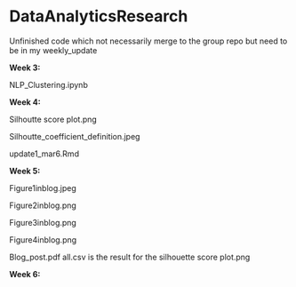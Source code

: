 # DataAnalyticsResearch
Unfinished code which not necessarily merge to the group repo but need to be in my weekly_update

<b>Week 3:</b><p>
NLP_Clustering.ipynb<p>
<b>Week 4:</b><p>
Silhoutte score plot.png<p>
Silhoutte_coefficient_definition.jpeg<p>
update1_mar6.Rmd<p>
<b>Week 5:</b><p>
Figure1inblog.jpeg<p>
Figure2inblog.png<p>
Figure3inblog.png<p>
Figure4inblog.png<p>
Blog_post.pdf
all.csv is the result for the silhouette score plot.png <p>
  <b>Week 6:</b><p>
